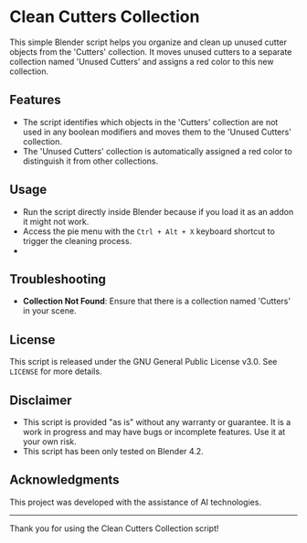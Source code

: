 # Clean Cutters Collection

This simple Blender script helps you organize and clean up unused cutter objects from the 'Cutters' collection. It moves unused cutters to a separate collection named 'Unused Cutters' and assigns a red color to this new collection.

## Features

- The script identifies which objects in the 'Cutters' collection are not used in any boolean modifiers and moves them to the 'Unused Cutters' collection.
- The 'Unused Cutters' collection is automatically assigned a red color to distinguish it from other collections.

## Usage
- Run the script directly inside Blender because if you load it as an addon it might not work.
- Access the pie menu with the `Ctrl + Alt + X` keyboard shortcut to trigger the cleaning process.
- 
## Troubleshooting

- **Collection Not Found**: Ensure that there is a collection named 'Cutters' in your scene.

## License

This script is released under the GNU General Public License v3.0. See `LICENSE` for more details.

## Disclaimer

- This script is provided "as is" without any warranty or guarantee. It is a work in progress and may have bugs or incomplete features. Use it at your own risk.
- This script has been only tested on Blender 4.2.

## Acknowledgments

This project was developed with the assistance of AI technologies.

---

Thank you for using the Clean Cutters Collection script!
